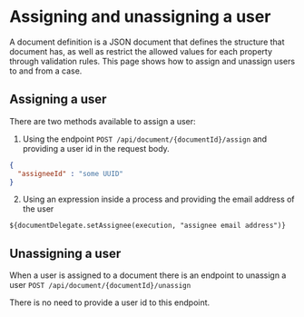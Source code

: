 # Assigning and unassigning a user

A document definition is a JSON document that defines the structure that document has, as well as restrict
the allowed values for each property through validation rules. This page shows how to assign and unassign 
users to and from a case.

## Assigning a user

There are two methods available to assign a user:

1) Using the endpoint `POST /api/document/{documentId}/assign` and providing a user id in the request body.
  ```json
  {
    "assigneeId" : "some UUID"
  } 
  ```
2) Using an expression inside a process and providing the email address of the user
  ```
  ${documentDelegate.setAssignee(execution, "assignee email address")}
  ```

## Unassigning a user

When a user is assigned to a document there is an endpoint to unassign a user 
`POST /api/document/{documentId}/unassign`

There is no need to provide a user id to this endpoint.
